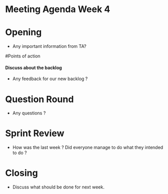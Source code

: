 # Meeting Agenda Week 4

# Opening
- Any important information from TA?

#Points of action
#### Discuss about the backlog
- Any feedback for our new backlog ?

# Question Round
- Any questions ?

# Sprint Review
- How was the last week ? Did everyone manage to do what they intended to do ?

# Closing
- Discuss what should be done for next week.
